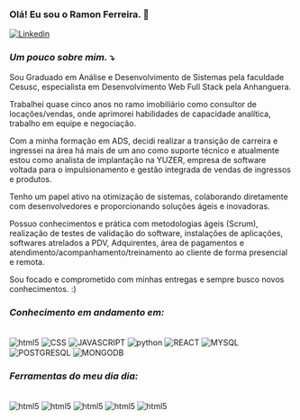 

### Olá! Eu sou o Ramon Ferreira. 🤙

[![Linkedin](https://img.shields.io/badge/LinkedIn-0077B5?style=for-the-badge&logo=linkedin&logoColor=white)](https://www.linkedin.com/in/ramon-ferreira-449a48143/)

### *Um pouco sobre mim.* ⤵️

 Sou Graduado em Análise e Desenvolvimento de Sistemas pela faculdade Cesusc, especialista em Desenvolvimento Web Full Stack pela Anhanguera. 

Trabalhei quase cinco anos no ramo imobiliário como consultor de locações/vendas, onde aprimorei habilidades de capacidade analítica, trabalho em equipe e negociação. 

Com a minha formação em ADS, decidi realizar a transição de carreira e ingressei na área há mais de um ano como suporte técnico e atualmente estou como analista de implantação na YUZER, empresa de software voltada para o impulsionamento e gestão integrada de vendas de ingressos e produtos.

Tenho um papel ativo na otimização de sistemas, colaborando diretamente com desenvolvedores e proporcionando soluções ágeis e inovadoras.

Possuo conhecimentos e prática com metodologias ágeis (Scrum), realização de testes de validação do software, instalações de aplicações, softwares atrelados a PDV, Adquirentes, área de pagamentos e atendimento/acompanhamento/treinamento ao cliente de forma presencial e remota.

Sou focado e comprometido com minhas entregas e sempre busco novos conhecimentos. :)

### *Conhecimento em andamento em:*

<div style= "display: inline_block"><br/>
  <img align="center" alt="html5" src="https://img.shields.io/badge/HTML5-E34F26?style=for-the-badge&logo=html5&logoColor=white" />
  <img align="center" alt="CSS" src="https://img.shields.io/badge/CSS3-1572B6?style=for-the-badge&logo=css3&logoColor=white" />
  <img align="center" alt="JAVASCRIPT" src="https://img.shields.io/badge/JavaScript-323330?style=for-the badge&logo=javascript&logoColor=F7DF1E" />
  <img align="center" alt="python" src="https://img.shields.io/badge/Python-3776AB?style=for-the-badge&logo=python&logoColor=white" />
  <img align="center" alt="REACT" src="https://img.shields.io/badge/React-20232A?style=for-the-badge&logo=react&logoColor=61DAFB" />
  <img align="center" alt="MYSQL" src="https://img.shields.io/badge/MySQL-00000F?style=for-the-badge&logo=mysql&logoColor=white" />
  <img align="center" alt="POSTGRESQL" src="https://img.shields.io/badge/PostgreSQL-316192?style=for-the badge&logo=postgresql&logoColor=white" />
  <img align="center" alt="MONGODB" src="https://img.shields.io/badge/MongoDB-4EA94B?style=for-the-badge&logo=mongodb&logoColor=whit" />
</div>

### *Ferramentas do meu dia dia:*
<div style= "display: inline_block"><br/>
  <img align="center" alt="html5" src="https://img.shields.io/badge/Microsoft_Excel-217346?style=for-the-badge&logo=microsoft-excel&logoColor=white" />
  <img align="center" alt="html5" src="https://img.shields.io/badge/Microsoft_PowerPoint-B7472A?style=for-the-badge&logo=microsoft-powerpoint&logoColor=white" />
  <img align="center" alt="html5" src="https://img.shields.io/badge/Microsoft_Word-2B579A?style=for-the-badge&logo=microsoft-word&logoColor=white" />
  <img align="center" alt="html5" src="https://img.shields.io/badge/Adobe%20Photoshop-31A8FF?style=for-the-badge&logo=Adobe%20Photoshop&logoColor=black" />
  <img align="center" alt="html5" src="https://img.shields.io/badge/Adobe%20Premiere%20Pro-9999FF?style=for-the-badge&logo=Adobe%20Premiere%20Pro&logoColor=white" />
</div>
  
